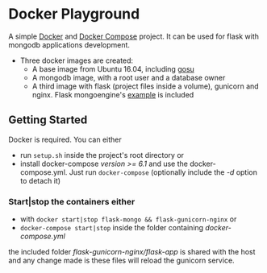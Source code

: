 # Docker Playground
A simple [Docker](https://www.docker.com "Docker") and [Docker Compose](https://docs.docker.com/compose/, "Docker Compose") project. It can be used for flask with mongodb applications development.
* Three docker images are created:
  * A base image from Ubuntu 16.04, including [gosu](https://github.com/tianon/gosu "gosu") 
  * A mongodb image, with a root user and a database owner
  * A third image with flask (project files inside a volume), gunicorn and nginx. Flask mongoengine's [example](https://github.com/MongoEngine/flask-mongoengine/tree/master/examples) is included

## Getting Started 
Docker is required. You can either 
* run `setup.sh` inside the project's root directory or 
* install docker-compose *version >= 6.1* and use the docker-compose.yml. Just run `docker-compose` (optionally include the *-d* option to detach it)

### Start|stop the containers either
* with `docker start|stop flask-mongo && flask-gunicorn-nginx` or
* `docker-compose start|stop` inside the folder containing *docker-compose.yml*

the included folder *flask-gunicorn-nginx/flask-app* is shared with the host and any change made is these files will reload the gunicorn service.
